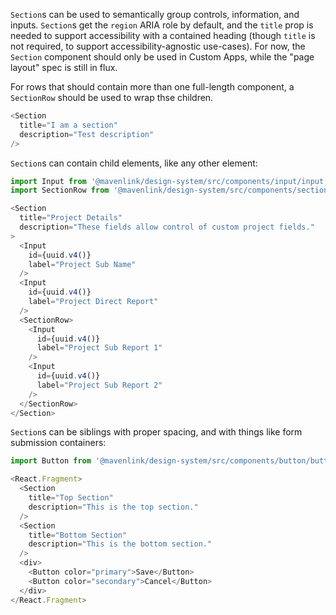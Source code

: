 `Section`s can be used to semantically group controls, information, and inputs. `Section`s get the `region` ARIA role by default, and the `title` prop is needed to support accessibility with a contained heading (though `title` is not required, to support accessibility-agnostic use-cases). For now, the `Section` component should only be used in Custom Apps, while the "page layout" spec is still in flux.

For rows that should contain more than one full-length component, a `SectionRow` should be used to wrap thse children.

```js
<Section
  title="I am a section"
  description="Test description"
/>
```

`Section`s can contain child elements, like any other element:

```js
import Input from '@mavenlink/design-system/src/components/input/input.jsx';
import SectionRow from '@mavenlink/design-system/src/components/section-row/section-row.jsx';

<Section
  title="Project Details"
  description="These fields allow control of custom project fields."
>
  <Input
    id={uuid.v4()}
    label="Project Sub Name"
  />
  <Input
    id={uuid.v4()}
    label="Project Direct Report"
  />
  <SectionRow>
    <Input
      id={uuid.v4()}
      label="Project Sub Report 1"
    />
    <Input
      id={uuid.v4()}
      label="Project Sub Report 2"
    />
  </SectionRow>
</Section>
```

`Section`s can be siblings with proper spacing, and with things like form submission containers:

```js
import Button from '@mavenlink/design-system/src/components/button/button.jsx';

<React.Fragment>
  <Section
    title="Top Section"
    description="This is the top section."
  />
  <Section
    title="Bottom Section"
    description="This is the bottom section."
  />
  <div>
    <Button color="primary">Save</Button>
    <Button color="secondary">Cancel</Button>
  </div>
</React.Fragment>
```

